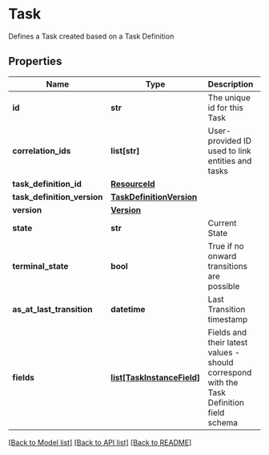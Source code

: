 # Task

Defines a Task created based on a Task Definition

## Properties
Name | Type | Description | Notes
------------ | ------------- | ------------- | -------------
**id** | **str** | The unique id for this Task | [optional] 
**correlation_ids** | **list[str]** | User-provided ID used to link entities and tasks | [optional] 
**task_definition_id** | [**ResourceId**](ResourceId.md) |  | [optional] 
**task_definition_version** | [**TaskDefinitionVersion**](TaskDefinitionVersion.md) |  | [optional] 
**version** | [**Version**](Version.md) |  | [optional] 
**state** | **str** | Current State | [optional] 
**terminal_state** | **bool** | True if no onward transitions are possible | [optional] 
**as_at_last_transition** | **datetime** | Last Transition timestamp | [optional] 
**fields** | [**list[TaskInstanceField]**](TaskInstanceField.md) | Fields and their latest values - should correspond with the Task Definition field schema | [optional] 

[[Back to Model list]](../README.md#documentation-for-models) [[Back to API list]](../README.md#documentation-for-api-endpoints) [[Back to README]](../README.md)


